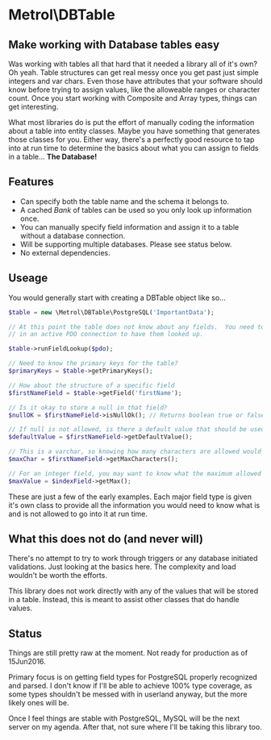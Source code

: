 # Metrol\DBTable
## Make working with Database tables easy

Was working with tables all that hard that it needed a library all of it's own?  Oh yeah.  Table structures can get real messy once you get past just simple integers and var chars.  Even those have attributes that your software should know before trying to assign values, like the alloweable ranges or character count.  Once you start working with Composite and Array types, things can get interesting.

What most libraries do is put the effort of manually coding the information about a table into entity classes.  Maybe you have something that generates those classes for you.  Either way, there's a perfectly good resource to tap into at run time to determine the basics about what you can assign to fields in a table... **The Database!**

## Features
- Can specify both the table name and the schema it belongs to.
- A cached *Bank* of tables can be used so you only look up information once.
- You can manually specify field information and assign it to a table without a database connection.
- Will be supporting multiple databases.  Please see status below.
- No external dependencies.

## Useage
You would generally start with creating a DBTable object like so...

```php
$table = new \Metrol\DBTable\PostgreSQL('ImportantData');

// At this point the table does not know about any fields.  You need to pass
// in an active PDO connection to have them looked up.

$table->runFieldLookup($pdo);

// Need to know the primary keys for the table?
$primaryKeys = $table->getPrimaryKeys();

// How about the structure of a specific field
$firstNameField = $table->getField('firstName');

// Is it okay to store a null in that field?
$nullOK = $firstNameField->isNullOk(); // Returns boolean true or false

// If null is not allowed, is there a default value that should be used?
$defaultValue = $firstNameField->getDefaultValue();

// This is a varchar, so knowing how many characters are allowed would be nice
$maxChar = $firstNameField->getMaxCharacters();

// For an integer field, you may want to know what the maximum allowed value is
$maxValue = $indexField->getMax(); 
```

These are just a few of the early examples.  Each major field type is given it's own class to provide all the information you would need to know what is and is not allowed to go into it at run time.

## What this does not do (and never will)
There's no attempt to try to work through triggers or any database initiated validations.  Just looking at the basics here.  The complexity and load wouldn't be worth the efforts.

This library does not work directly with any of the values that will be stored in a table.  Instead, this is meant to assist other classes that do handle values.

## Status
Things are still pretty raw at the moment.  Not ready for production as of 15Jun2016.

Primary focus is on getting field types for PostgreSQL properly recognized and parsed.  I don't know if I'll be able to achieve 100% type coverage, as some types shouldn't be messed with in userland anyway, but the more likely ones will be.
  
Once I feel things are stable with PostgreSQL, MySQL will be the next server on my agenda.  After that, not sure where I'll be taking this library too.

